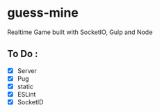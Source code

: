 # guess-mine

Realtime Game built with SocketIO, Gulp and Node

## To Do :

- [x] Server
- [x] Pug
- [x] static
- [x] ESLint
- [x] SocketID
